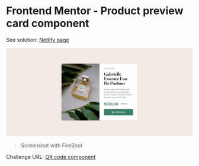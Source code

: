 # Frontend Mentor - Product preview card component

See solution: [Netlify page](https://jsn-product-preview-card-component.netlify.app)

![Challenge finished](design/product-preview-card-component-finished.png)

> Screenshot with FireShot

Challenge URL: [QR code component](https://www.frontendmentor.io/challenges/product-preview-card-component-GO7UmttRfa)

